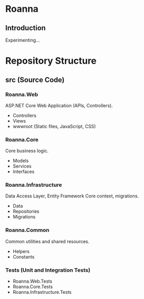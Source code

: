 # Roanna

## Introduction
Experimenting...

# Repository Structure
## src (Source Code)
### Roanna.Web
ASP.NET Core Web Application (APIs, Controllers).
* Controllers
* Views
* wwwroot (Static files, JavaScript, CSS)

### Roanna.Core
Core business logic.
* Models
* Services
* Interfaces

### Roanna.Infrastructure
Data Access Layer, Entity Framework Core context, migrations.
* Data
* Repositories
* Migrations

### Roanna.Common
Common utilities and shared resources.
* Helpers
* Constants

### Tests (Unit and Integration Tests)
* Roanna.Web.Tests
* Roanna.Core.Tests
* Roanna.Infrastructure.Tests